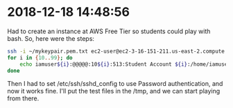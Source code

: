 # 2018-12-18 14:48:56

Had to create an instance at AWS Free Tier so students could play with bash. So,
here were the steps:

```bash
ssh -i ~/mykeypair.pem.txt ec2-user@ec2-3-16-151-211.us-east-2.compute.amazonaws.com
for i in {10..99}; do
    echo iamuser${i}:@@@@@:10${i}:513:Student Account ${i}:/home/iamuser${i}:/bin/bash >> batch_user_add.txt;
done
```

Then I had to set /etc/ssh/sshd_config to use Password authentication, and now
it works fine. I'll put the test files in the /tmp, and we can start playing
from there.



